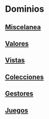 # Dominios
## [Miscelanea](d1miscellany/README.md)
## [Valores](d2values/README.md)
## [Vistas](d3views/README.md)
## [Colecciones](d4collections/README.md)
## [Gestores](d5managers/README.md)
## [Juegos](d6games/README.md)